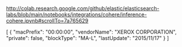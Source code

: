 http://colab.research.google.com/github/elastic/elasticsearch-labs/blob/main/notebooks/integrations/cohere/inference-cohere.ipynb#scrollTo=7a765629

[
  {
        "macPrefix": "00:00:00",
        "vendorName": "XEROX CORPORATION",
        "private": false,
        "blockType": "MA-L",
        "lastUpdate": "2015/11/17"
   }
]